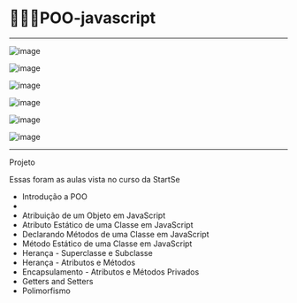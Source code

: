# 👩🏻‍💻POO-javascript
**************************************************************************************************************

![image](https://user-images.githubusercontent.com/72118415/180112827-176e8d4d-96f7-46cd-888b-983d19998040.png)

![image](https://user-images.githubusercontent.com/72118415/180113040-86651a96-b5c2-48eb-b775-5771f6e89bd1.png)

![image](https://user-images.githubusercontent.com/72118415/180113796-42378fdf-d375-4c82-ba76-e9ab7c5398f4.png)

![image](https://user-images.githubusercontent.com/72118415/180115199-21c50127-08e6-49c0-9387-910385b84161.png)

![image](https://user-images.githubusercontent.com/72118415/180116268-fb9d3633-ea71-4f52-ae4c-616b9181ee01.png)

![image](https://user-images.githubusercontent.com/72118415/180116403-2a23502a-24c4-4983-89d7-f7c13e9eefd4.png)


***********************************************************************************************************
Projeto  

Essas foram as aulas vista no curso da StartSe

- Introdução a POO
- 
- Atribuição de um Objeto em JavaScript
- Atributo Estático de uma Classe em JavaScript
- Declarando Métodos de uma Classe em JavaScript
- Método Estático de uma Classe em JavaScript
-  Herança - Superclasse e Subclasse
-  Herança - Atributos e Métodos
- Encapsulamento - Atributos e Métodos Privados
-  Getters and Setters
-  Polimorfismo


